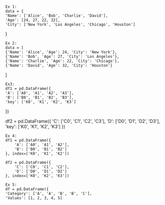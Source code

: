 	Ex 1:
	data = {
    'Name': ['Alice', 'Bob', 'Charlie', 'David'],
    'Age': [24, 27, 22, 32],
    'City': ['New York', 'Los Angeles', 'Chicago', 'Houston']
}

	Ex 2:
	data = [
    {'Name': 'Alice', 'Age': 24, 'City': 'New York'},
    {'Name': 'Bob', 'Age': 27, 'City': 'Los Angeles'},
    {'Name': 'Charlie', 'Age': 22, 'City': 'Chicago'},
    {'Name': 'David', 'Age': 32, 'City': 'Houston'}
]

	Ex3:
	df1 = pd.DataFrame({
    'A': ['A0', 'A1', 'A2', 'A3'],
    'B': ['B0', 'B1', 'B2', 'B3'],
    'key': ['K0', 'K1', 'K2', 'K3']
})

df2 = pd.DataFrame({
    'C': ['C0', 'C1', 'C2', 'C3'],
    'D': ['D0', 'D1', 'D2', 'D3'],
    'key': ['K0', 'K1', 'K2', 'K3']
})

	Ex 4:
	df1 = pd.DataFrame({
		'A': ['A0', 'A1', 'A2'],
		'B': ['B0', 'B1', 'B2']
	}, index=['K0', 'K1', 'K2'])

	df2 = pd.DataFrame({
		'C': ['C0', 'C1', 'C2'],
		'D': ['D0', 'D1', 'D2']
	}, index=['K0', 'K2', 'K3'])
	
	Ex 5:
	df = pd.DataFrame({
    'Category': ['A', 'A', 'B', 'B', 'C'],
    'Values': [1, 2, 3, 4, 5]
	
	


